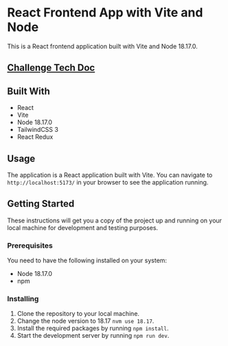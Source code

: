 # React Frontend App with Vite and Node

This is a React frontend application built with Vite and Node 18.17.0.

## [Challenge Tech Doc](./docs/challenge-tech-doc.pdf)

## Built With

- React
- Vite
- Node 18.17.0
- TailwindCSS 3
- React Redux

## Usage

The application is a React application built with Vite. You can navigate to `http://localhost:5173/` in your browser to see the application running.

## Getting Started

These instructions will get you a copy of the project up and running on your local machine for development and testing purposes.

### Prerequisites

You need to have the following installed on your system:

- Node 18.17.0
- npm

### Installing

1. Clone the repository to your local machine.
2. Change the node version to 18.17 `nvm use 18.17`.
3. Install the required packages by running `npm install`.
4. Start the development server by running `npm run dev`.